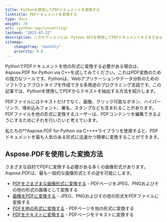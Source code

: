 ```yaml
---
title: Pythonを使用してPDFドキュメントを変換する
linktitle: PDFドキュメントを変換する
type: docs
weight: 70
url: /python-cpp/converting/
lastmod: "2023-07-22"
description: このセクションには、Python APIを使用してPDFドキュメントをさまざまな形式に変換する方法とその逆についての記事が含まれています。
sitemap:
    changefreq: "monthly"
    priority: 0.8
---
```


PythonでPDFドキュメントを他の形式に変換する必要がある場合は、Aspose.PDF for Python via C++を試してみてください。これはPDF変換のための強力なツールです。Pythonは、Webアプリケーションやデータ分析のためのソフトウェアプロトタイプを作成できる多用途のプログラミング言語です。この記事では、Pythonを使用してPDFからテキストを抽出する方法を紹介します。

PDFファイルにはテキストだけでなく、画像、クリック可能なボタン、ハイパーリンク、埋め込みフォント、署名、スタンプなども含まれることがあります。PDFファイルを他の形式に変換するユーザーは、PDFコンテンツを編集できるようにするためにそれを行いたいと考えています。

私たちの**Aspose.PDF for Python via C++**ライブラリを使用すると、PDFドキュメントを最も人気のある形式に迅速かつ簡単に変換することができます。

## Aspose.PDFを使用した変換方法

さまざまな目的でPDFに変換する必要がある多くの画像形式があります。Aspose.PDFは、最も一般的な画像形式とその逆を可能にします。

- [PDFをさまざまな画像形式に変換する](/pdf/python-cpp/convert-pdf-to-images-format/) - PDFページをJPEG、PNGおよびその他の形式の画像として変換する
- [画像をPDFに変換する](/pdf/python-cpp/convert-image-to-pdf/) - JPEG、PNGおよびその他の形式をPDFファイルに変換する
- [PDFを他の形式に変換する](/pdf/python-cpp/convert-pdf-to-other-files/) - PDFページを他の形式に変換する
- [PDFをテキストに変換する](/pdf/python-cpp/convert-pdf-to-txt/) - PDFページをテキストに変換する
